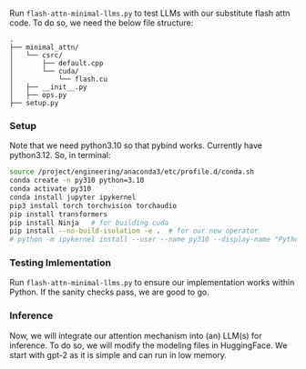 Run `flash-attn-minimal-llms.py` to test LLMs with our substitute flash attn code. To do so, we need the below file structure:
```
.
├── minimal_attn/
│   └── csrc/
│       ├── default.cpp
│       └── cuda/
│           └── flash.cu
│   ├── __init__.py
│   ├── ops.py
├── setup.py
```

### Setup
Note that we need python3.10 so that pybind works. Currently have python3.12. So, in terminal:
```bash
source /project/engineering/anaconda3/etc/profile.d/conda.sh
conda create -n py310 python=3.10
conda activate py310
conda install jupyter ipykernel
pip3 install torch torchvision torchaudio
pip install transformers
pip install Ninja   # for building cuda
pip install --no-build-isolation -e .  # for our new operator
# python -m ipykernel install --user --name py310 --display-name "Python 3.10 (py310)"  # if we want to use jupyter, which we were having issues with.
```

### Testing Imlementation
Run `flash-attn-minimal-llms.py` to ensure our implementation works within Python. If the sanity checks pass, we are good to go.

### Inference
Now, we will integrate our attention mechanism into (an) LLM(s) for inference. To do so, we will modify the modeling files in HuggingFace. We start with gpt-2 as it is simple and can run in low memory.